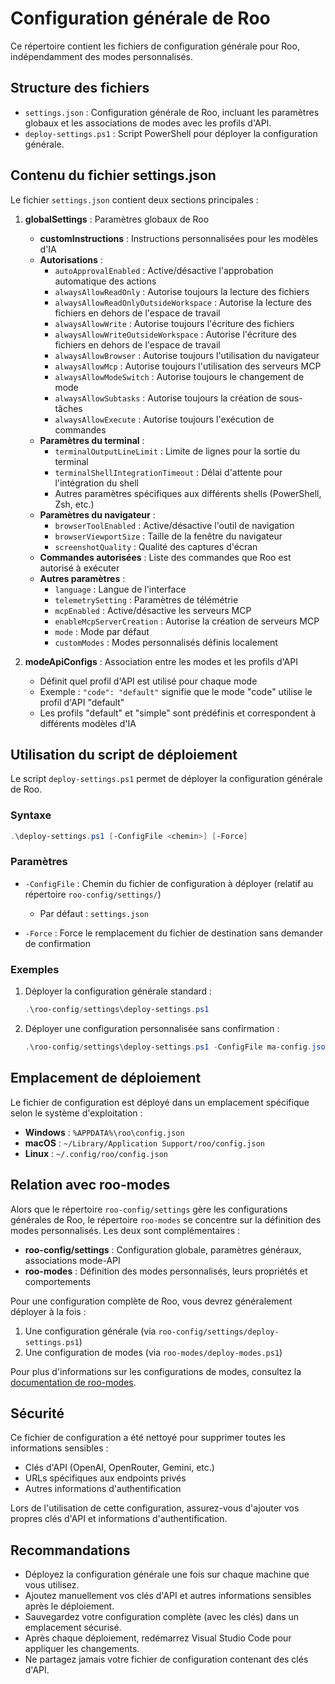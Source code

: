 # Configuration générale de Roo

Ce répertoire contient les fichiers de configuration générale pour Roo, indépendamment des modes personnalisés.

## Structure des fichiers

- `settings.json` : Configuration générale de Roo, incluant les paramètres globaux et les associations de modes avec les profils d'API.
- `deploy-settings.ps1` : Script PowerShell pour déployer la configuration générale.

## Contenu du fichier settings.json

Le fichier `settings.json` contient deux sections principales :

1. **globalSettings** : Paramètres globaux de Roo
   - **customInstructions** : Instructions personnalisées pour les modèles d'IA
   - **Autorisations** :
     - `autoApprovalEnabled` : Active/désactive l'approbation automatique des actions
     - `alwaysAllowReadOnly` : Autorise toujours la lecture des fichiers
     - `alwaysAllowReadOnlyOutsideWorkspace` : Autorise la lecture des fichiers en dehors de l'espace de travail
     - `alwaysAllowWrite` : Autorise toujours l'écriture des fichiers
     - `alwaysAllowWriteOutsideWorkspace` : Autorise l'écriture des fichiers en dehors de l'espace de travail
     - `alwaysAllowBrowser` : Autorise toujours l'utilisation du navigateur
     - `alwaysAllowMcp` : Autorise toujours l'utilisation des serveurs MCP
     - `alwaysAllowModeSwitch` : Autorise toujours le changement de mode
     - `alwaysAllowSubtasks` : Autorise toujours la création de sous-tâches
     - `alwaysAllowExecute` : Autorise toujours l'exécution de commandes
   - **Paramètres du terminal** :
     - `terminalOutputLineLimit` : Limite de lignes pour la sortie du terminal
     - `terminalShellIntegrationTimeout` : Délai d'attente pour l'intégration du shell
     - Autres paramètres spécifiques aux différents shells (PowerShell, Zsh, etc.)
   - **Paramètres du navigateur** :
     - `browserToolEnabled` : Active/désactive l'outil de navigation
     - `browserViewportSize` : Taille de la fenêtre du navigateur
     - `screenshotQuality` : Qualité des captures d'écran
   - **Commandes autorisées** : Liste des commandes que Roo est autorisé à exécuter
   - **Autres paramètres** :
     - `language` : Langue de l'interface
     - `telemetrySetting` : Paramètres de télémétrie
     - `mcpEnabled` : Active/désactive les serveurs MCP
     - `enableMcpServerCreation` : Autorise la création de serveurs MCP
     - `mode` : Mode par défaut
     - `customModes` : Modes personnalisés définis localement

2. **modeApiConfigs** : Association entre les modes et les profils d'API
   - Définit quel profil d'API est utilisé pour chaque mode
   - Exemple : `"code": "default"` signifie que le mode "code" utilise le profil d'API "default"
   - Les profils "default" et "simple" sont prédéfinis et correspondent à différents modèles d'IA

## Utilisation du script de déploiement

Le script `deploy-settings.ps1` permet de déployer la configuration générale de Roo.

### Syntaxe

```powershell
.\deploy-settings.ps1 [-ConfigFile <chemin>] [-Force]
```

### Paramètres

- `-ConfigFile` : Chemin du fichier de configuration à déployer (relatif au répertoire `roo-config/settings/`)
  - Par défaut : `settings.json`

- `-Force` : Force le remplacement du fichier de destination sans demander de confirmation

### Exemples

1. Déployer la configuration générale standard :
   ```powershell
   .\roo-config/settings\deploy-settings.ps1
   ```

2. Déployer une configuration personnalisée sans confirmation :
   ```powershell
   .\roo-config/settings\deploy-settings.ps1 -ConfigFile ma-config.json -Force
   ```

## Emplacement de déploiement

Le fichier de configuration est déployé dans un emplacement spécifique selon le système d'exploitation :

- **Windows** : `%APPDATA%\roo\config.json`
- **macOS** : `~/Library/Application Support/roo/config.json`
- **Linux** : `~/.config/roo/config.json`

## Relation avec roo-modes

Alors que le répertoire `roo-config/settings` gère les configurations générales de Roo, le répertoire `roo-modes` se concentre sur la définition des modes personnalisés. Les deux sont complémentaires :

- **roo-config/settings** : Configuration globale, paramètres généraux, associations mode-API
- **roo-modes** : Définition des modes personnalisés, leurs propriétés et comportements

Pour une configuration complète de Roo, vous devrez généralement déployer à la fois :
1. Une configuration générale (via `roo-config/settings/deploy-settings.ps1`)
2. Une configuration de modes (via `roo-modes/deploy-modes.ps1`)

Pour plus d'informations sur les configurations de modes, consultez la [documentation de roo-modes](../roo-modes/README.md).

## Sécurité

Ce fichier de configuration a été nettoyé pour supprimer toutes les informations sensibles :
- Clés d'API (OpenAI, OpenRouter, Gemini, etc.)
- URLs spécifiques aux endpoints privés
- Autres informations d'authentification

Lors de l'utilisation de cette configuration, assurez-vous d'ajouter vos propres clés d'API et informations d'authentification.

## Recommandations

- Déployez la configuration générale une fois sur chaque machine que vous utilisez.
- Ajoutez manuellement vos clés d'API et autres informations sensibles après le déploiement.
- Sauvegardez votre configuration complète (avec les clés) dans un emplacement sécurisé.
- Après chaque déploiement, redémarrez Visual Studio Code pour appliquer les changements.
- Ne partagez jamais votre fichier de configuration contenant des clés d'API.
